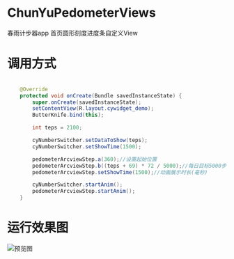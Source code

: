 # ChunYuPedometerViews
春雨计步器app 首页圆形刻度进度条自定义View



# 调用方式


```java
      
    @Override
    protected void onCreate(Bundle savedInstanceState) {
        super.onCreate(savedInstanceState);
        setContentView(R.layout.cywidget_demo);
        ButterKnife.bind(this);

        int teps = 2100;

        cyNumberSwitcher.setDataToShow(teps);
        cyNumberSwitcher.setShowTime(1500);

        pedometerArcviewStep.a(360);//设置起始位置 
        pedometerArcviewStep.b((teps + 69) * 72 / 5000);//每日目标5000步
        pedometerArcviewStep.setShowTime(1500);//动画展示时长(毫秒)

        cyNumberSwitcher.startAnim();
        pedometerArcviewStep.startAnim();
    }
```

# 运行效果图 

![预览图](https://raw.githubusercontent.com/fairytale2016/ChunYuPedometerViews/master/%E6%98%A5%E9%9B%A8%E8%AE%A1%E6%AD%A5%E5%99%A8%E6%8E%A7%E4%BB%B6.gif)

